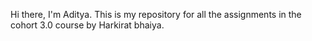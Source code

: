 
Hi there, I'm Aditya. This is my repository for all the assignments in the cohort 3.0 course by Harkirat bhaiya.
